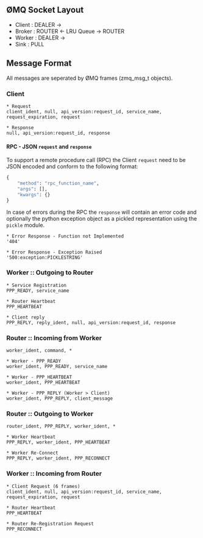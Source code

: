 ## ØMQ Socket Layout

* Client : DEALER ->
* Broker : ROUTER <- LRU Queue -> ROUTER
* Worker : DEALER ->
* Sink : PULL


## Message Format

All messages are seperated by ØMQ frames (zmq_msg_t objects).


### Client

    * Request
    client_ident, null, api_version:request_id, service_name, request_expiration, request

    * Response
    null, api_version:request_id, response


#### RPC - JSON `request` and `response`

To support a remote procedure call (RPC) the Client `request` need to be
JSON encoded and conform to the following format:

```python
{
    "method": "rpc_function_name",
    "args": [],
    "kwargs": {}
}
```

In case of errors during the RPC the `response` will contain an error code
and optionally the python exception object as a pickled representation using
the `pickle` module.

    * Error Response - Function not Implemented
    '404'

    * Error Response - Exception Raised
    '500:exception:PICKLESTRING'


### Worker :: Outgoing to Router

    * Service Registration
    PPP_READY, service_name

    * Router Heartbeat
    PPP_HEARTBEAT

    * Client reply
    PPP_REPLY, reply_ident, null, api_version:request_id, response


### Router :: Incoming from Worker

    worker_ident, command, *

    * Worker - PPP_READY
    worker_ident, PPP_READY, service_name

    * Worker - PPP_HEARTBEAT
    worker_ident, PPP_HEARTBEAT

    * Worker - PPP_REPLY (Worker > Client)
    worker_ident, PPP_REPLY, client_message


### Router :: Outgoing to Worker

    router_ident, PPP_REPLY, worker_ident, *

    * Worker Heartbeat
    PPP_REPLY, worker_ident, PPP_HEARTBEAT

    * Worker Re-Connect
    PPP_REPLY, worker_ident, PPP_RECONNECT


### Worker :: Incoming from Router

    * Client Request (6 frames)
    client_ident, null, api_version:request_id, service_name, request_expiration, request

    * Router Heartbeat
    PPP_HEARTBEAT

    * Router Re-Registration Request
    PPP_RECONNECT
